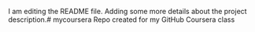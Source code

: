 I am editing the README file. Adding some more details about the project description.# mycoursera
Repo created for my GitHub Coursera class
